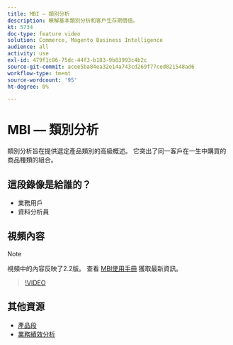 ```yaml
---
title: MBI — 類別分析
description: 瞭解基本類別分析和客戶生存期價值。
kt: 5734
doc-type: feature video
solution: Commerce, Magento Business Intelligence
audience: all
activity: use
exl-id: 479f1c86-75dc-44f3-b183-9b83993c4b2c
source-git-commit: acee5ba84ea32e14a743cd269f77ced821548ad6
workflow-type: tm+mt
source-wordcount: '95'
ht-degree: 0%

---
```


# MBI — 類別分析

類別分析旨在提供選定產品類別的高級概述。 它突出了同一客戶在一生中購買的商品種類的組合。

## 這段錄像是給誰的？

- 業務用戶
- 資料分析員

## 視頻內容

>[!NOTE]
>
>視頻中的內容反映了2.2版。 查看 [MBI使用手冊](https://docs.magento.com/mbi/) 獲取最新資訊。

>[!VIDEO](https://video.tv.adobe.com/v/37904/?quality=12&learn=on)

## 其他資源

- [產品段](https://docs.magento.com/mbi/best-practices/segment-filter.html#product-segments)
- [業務績效分析](https://docs.magento.com/mbi/data-analyst/analysis/bus-perf-analysis.html)

